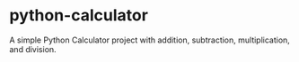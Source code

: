 # python-calculator
A simple Python Calculator project with addition, subtraction, multiplication, and division.
